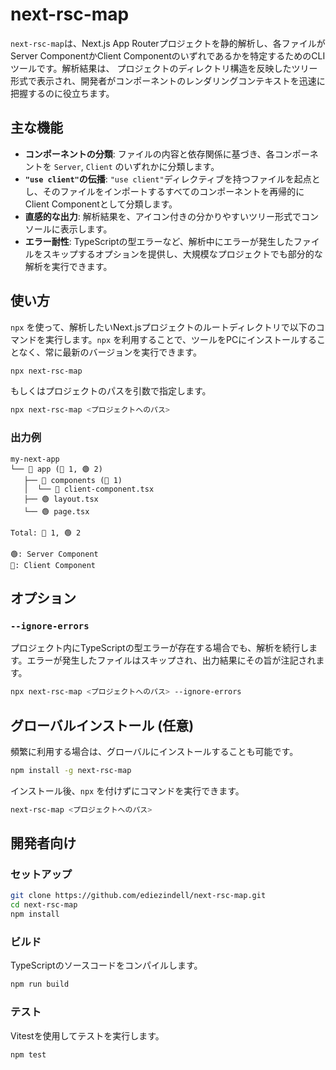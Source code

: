 # next-rsc-map

`next-rsc-map`は、Next.js App Routerプロジェクトを静的解析し、各ファイルがServer ComponentかClient Componentのいずれであるかを特定するためのCLIツールです。解析結果は、
プロジェクトのディレクトリ構造を反映したツリー形式で表示され、開発者がコンポーネントのレンダリングコンテキストを迅速に把握するのに役立ちます。

## 主な機能

- **コンポーネントの分類**: ファイルの内容と依存関係に基づき、各コンポーネントを `Server`, `Client` のいずれかに分類します。
- **`"use client"`の伝播**: `"use client"`ディレクティブを持つファイルを起点とし、そのファイルをインポートするすべてのコンポーネントを再帰的にClient Componentとして分類します。
- **直感的な出力**: 解析結果を、アイコン付きの分かりやすいツリー形式でコンソールに表示します。
- **エラー耐性**: TypeScriptの型エラーなど、解析中にエラーが発生したファイルをスキップするオプションを提供し、大規模なプロジェクトでも部分的な解析を実行できます。

## 使い方

`npx` を使って、解析したいNext.jsプロジェクトのルートディレクトリで以下のコマンドを実行します。`npx` を利用することで、ツールをPCにインストールすることなく、常に最新のバージョンを実行できます。

```bash
npx next-rsc-map
```

もしくはプロジェクトのパスを引数で指定します。

```bash
npx next-rsc-map <プロジェクトへのパス>
```

### 出力例

```
my-next-app
└── 📁 app (🔴 1, 🟢 2)
   ├── 📁 components (🔴 1)
   │  └── 🔴 client-component.tsx
   ├── 🟢 layout.tsx
   └── 🟢 page.tsx

Total: 🔴 1, 🟢 2

🟢: Server Component
🔴: Client Component
```

## オプション

### `--ignore-errors`

プロジェクト内にTypeScriptの型エラーが存在する場合でも、解析を続行します。エラーが発生したファイルはスキップされ、出力結果にその旨が注記されます。

```bash
npx next-rsc-map <プロジェクトへのパス> --ignore-errors
```

## グローバルインストール (任意)

頻繁に利用する場合は、グローバルにインストールすることも可能です。

```bash
npm install -g next-rsc-map
```

インストール後、`npx` を付けずにコマンドを実行できます。

```bash
next-rsc-map <プロジェクトへのパス>
```

## 開発者向け

### セットアップ

```bash
git clone https://github.com/ediezindell/next-rsc-map.git
cd next-rsc-map
npm install
```

### ビルド

TypeScriptのソースコードをコンパイルします。

```bash
npm run build
```

### テスト

Vitestを使用してテストを実行します。

```bash
npm test
```